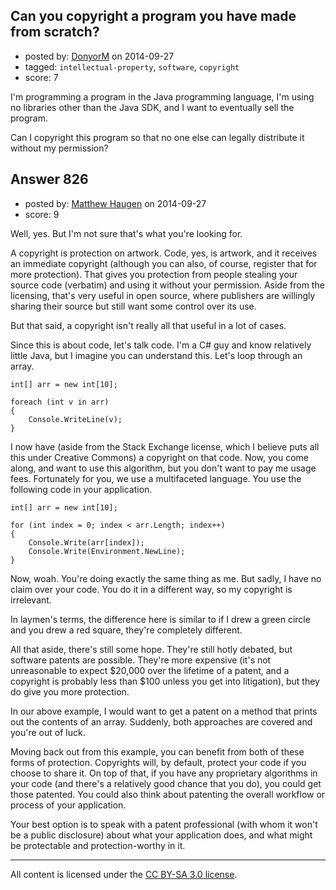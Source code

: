## Can you copyright a program you have made from scratch?

- posted by: [DonyorM](https://stackexchange.com/users/3223020/donyorm) on 2014-09-27
- tagged: `intellectual-property`, `software`, `copyright`
- score: 7

I'm programming a program in the Java programming language, I'm using no libraries other than the Java SDK, and I want to eventually sell the program.

Can I copyright this program so that no one else can legally distribute it without my permission?


## Answer 826

- posted by: [Matthew Haugen](https://stackexchange.com/users/1325646/matthew-haugen) on 2014-09-27
- score: 9

Well, yes. But I'm not sure that's what you're looking for.

A copyright is protection on artwork. Code, yes, is artwork, and it receives an immediate copyright (although you can also, of course, register that for more protection). That gives you protection from people stealing your source code (verbatim) and using it without your permission. Aside from the licensing, that's very useful in open source, where publishers are willingly sharing their source but still want some control over its use.

But that said, a copyright isn't really all that useful in a lot of cases.

Since this is about code, let's talk code. I'm a C# guy and know relatively little Java, but I imagine you can understand this. Let's loop through an array.

    int[] arr = new int[10];

    foreach (int v in arr)
    {
        Console.WriteLine(v);
    }

I now have (aside from the Stack Exchange license, which I believe puts all this under Creative Commons) a copyright on that code. Now, you come along, and want to use this algorithm, but you don't want to pay me usage fees. Fortunately for you, we use a multifaceted language. You use the following code in your application.

    int[] arr = new int[10];

    for (int index = 0; index < arr.Length; index++)
    {
        Console.Write(arr[index]);
        Console.Write(Environment.NewLine);
    }

Now, woah. You're doing exactly the same thing as me. But sadly, I have no claim over your code. You do it in a different way, so my copyright is irrelevant.

In laymen's terms, the difference here is similar to if I drew a green circle and you drew a red square, they're completely different.

All that aside, there's still some hope. They're still hotly debated, but software patents are possible. They're more expensive (it's not unreasonable to expect $20,000 over the lifetime of a patent, and a copyright is probably less than $100 unless you get into litigation), but they do give you more protection.

In our above example, I would want to get a patent on a method that prints out the contents of an array. Suddenly, both approaches are covered and you're out of luck.

Moving back out from this example, you can benefit from both of these forms of protection. Copyrights will, by default, protect your code if you choose to share it. On top of that, if you have any proprietary algorithms in your code (and there's a relatively good chance that you do), you could get those patented. You could also think about patenting the overall workflow or process of your application.

Your best option is to speak with a patent professional (with whom it won't be a public disclosure) about what your application does, and what might be protectable and protection-worthy in it.



---

All content is licensed under the [CC BY-SA 3.0 license](https://creativecommons.org/licenses/by-sa/3.0/).
